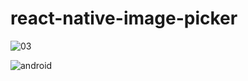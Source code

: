 # react-native-image-picker

![03](https://user-images.githubusercontent.com/5804067/120207627-0c2e8d80-c203-11eb-91d4-e10dfd7e7f82.gif)

![android](https://user-images.githubusercontent.com/5804067/120244530-d4ded180-c240-11eb-99c5-19a28a400da2.gif)

